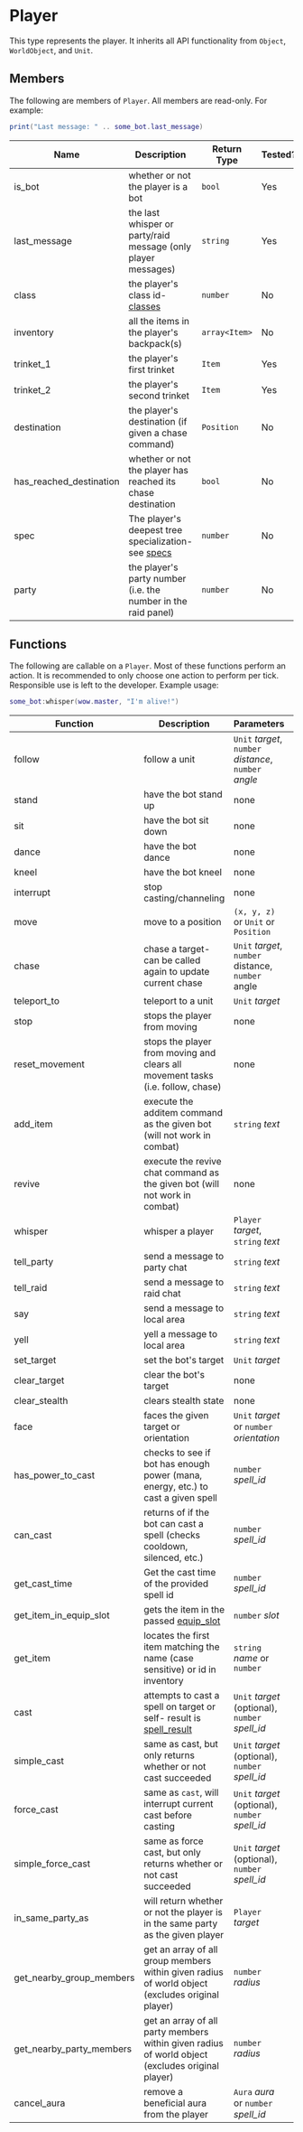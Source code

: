 # Player

This type represents the player. It inherits all API functionality from `Object`, `WorldObject`, and `Unit`.

## Members

The following are members of `Player`. All members are read-only. For example:

```lua
print("Last message: " .. some_bot.last_message)
```

| Name                    | Description                                                               | Return Type   | Tested? |
| ----------------------- | ------------------------------------------------------------------------- | ------------- | ------- |
| is_bot                  | whether or not the player is a bot                                        | `bool`        | Yes     |
| last_message            | the last whisper or party/raid message (only player messages)             | `string`      | Yes     |
| class                   | the player's class id- [classes](api/enums/classes.md)                    | `number`      | No      |
| inventory               | all the items in the player's backpack(s)                                 | `array<Item>` | No      |
| trinket_1               | the player's first trinket                                                | `Item`        | Yes     |
| trinket_2               | the player's second trinket                                               | `Item`        | Yes     |
| destination             | the player's destination (if given a chase command)                       | `Position`    | No      |
| has_reached_destination | whether or not the player has reached its chase destination               | `bool`        | No      |
| spec                    | The player's deepest tree specialization- see [specs](api/enums/specs.md) | `number`      | No      |
| party                   | the player's party number (i.e. the number in the raid panel)             | `number`      | No      |

## Functions

The following are callable on a `Player`. Most of these functions perform an action. It is recommended to only choose one action to perform per tick. Responsible use is left to the developer. Example usage:

```lua
some_bot:whisper(wow.master, "I'm alive!")
```

| Function                 | Description                                                                                      | Parameters                                             | Return Type       | Tested? |
| ------------------------ | ------------------------------------------------------------------------------------------------ | ------------------------------------------------------ | ----------------- | ------- |
| follow                   | follow a unit                                                                                    | `Unit` _target_, `number` _distance_, `number` _angle_ | none              | Yes     |
| stand                    | have the bot stand up                                                                            | none                                                   | none              | No      |
| sit                      | have the bot sit down                                                                            | none                                                   | none              | No      |
| dance                    | have the bot dance                                                                               | none                                                   | none              | No      |
| kneel                    | have the bot kneel                                                                               | none                                                   | none              | No      |
| interrupt                | stop casting/channeling                                                                          | none                                                   | none              | Yes     |
| move                     | move to a position                                                                               | `(x, y, z)` or `Unit` or `Position`                    | none              | No      |
| chase                    | chase a target- can be called again to update current chase                                      | `Unit` _target_, `number` distance, `number` angle     | none              | No      |
| teleport_to              | teleport to a unit                                                                               | `Unit` _target_                                        | none              | Yes     |
| stop                     | stops the player from moving                                                                     | none                                                   | none              | No      |
| reset_movement           | stops the player from moving and clears all movement tasks (i.e. follow, chase)                  | none                                                   | none              | No      |
| add_item                 | execute the additem command as the given bot (will not work in combat)                           | `string` _text_                                        | `bool` success    | No      |
| revive                   | execute the revive chat command as the given bot (will not work in combat)                       | none                                                   | `bool` success    | No      |
| whisper                  | whisper a player                                                                                 | `Player` _target_, `string` _text_                     | none              | Yes     |
| tell_party               | send a message to party chat                                                                     | `string` _text_                                        | none              | Yes     |
| tell_raid                | send a message to raid chat                                                                      | `string` _text_                                        | none              | Yes     |
| say                      | send a message to local area                                                                     | `string` _text_                                        | none              | Yes     |
| yell                     | yell a message to local area                                                                     | `string` _text_                                        | none              | Yes     |
| set_target               | set the bot's target                                                                             | `Unit` _target_                                        | none              | Yes     |
| clear_target             | clear the bot's target                                                                           | none                                                   | none              | Yes     |
| clear_stealth            | clears stealth state                                                                             | none                                                   | none              | Yes     |
| face                     | faces the given target or orientation                                                            | `Unit` _target_ or `number` _orientation_              | none              | Yes     |
| has_power_to_cast        | checks to see if bot has enough power (mana, energy, etc.) to cast a given spell                 | `number` _spell_id_                                    | `bool`            | Yes     |
| can_cast                 | returns of if the bot can cast a spell (checks cooldown, silenced, etc.)                         | `number` _spell_id_                                    | `bool`            | Yes     |
| get_cast_time            | Get the cast time of the provided spell id                                                       | `number` _spell_id_                                    | `number` (ms)     | No      |
| get_item_in_equip_slot   | gets the item in the passed [equip_slot](api/enums/equip_slot.md)                                | `number` _slot_                                        | `Item` (nullable) | No      |
| get_item                 | locates the first item matching the name (case sensitive) or id in inventory                     | `string` _name_ or `number`                            | `Item` (nullable) | No      |
| cast                     | attempts to cast a spell on target or self- result is [spell_result](api/enums/spell_result.md)  | `Unit` _target_ (optional), `number` _spell_id_        | `number`          | Yes     |
| simple_cast              | same as cast, but only returns whether or not cast succeeded                                     | `Unit` _target_ (optional), `number` _spell_id_        | `bool`            | Yes     |
| force_cast               | same as `cast`, will interrupt current cast before casting                                       | `Unit` _target_ (optional), `number` _spell_id_        | `number`          | Yes     |
| simple_force_cast        | same as force cast, but only returns whether or not cast succeeded                               | `Unit` _target_ (optional), `number` _spell_id_        | `bool`            | Yes     |
| in_same_party_as         | will return whether or not the player is in the same party as the given player                   | `Player` _target_                                      | `bool`            | Yes     |
| get_nearby_group_members | get an array of all group members within given radius of world object (excludes original player) | `number` _radius_                                      | `array<Player>`   | No      |
| get_nearby_party_members | get an array of all party members within given radius of world object (excludes original player) | `number` _radius_                                      | `array<Player>`   | No      |
| cancel_aura              | remove a beneficial aura from the player                                                         | `Aura` _aura_ or `number` _spell_id_                   | none              | No      |

